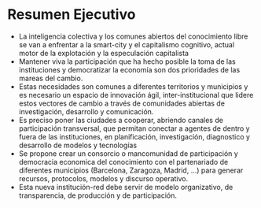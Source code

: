 # Resumen Ejecutivo

* La inteligencia colectiva y los comunes abiertos del conocimiento libre se van a enfrentar a la smart-city y el capitalismo cognitivo, actual motor de la explotación y la especulación capitalista
* Mantener viva la participación que ha hecho posible la toma de las instituciones y democratizar la economía son dos prioridades de las mareas del cambio.
* Estas necesidades son comunes a diferentes territorios y municipios y es necesario un espacio de innovación ágil, inter-institucional que lidere estos vectores de cambio a través de comunidades abiertas de investigación, desarrollo y comunicación.
*  Es preciso poner las ciudades a cooperar, abriendo canales de participación transversal, que permitan conectar a agentes de dentro y fuera de las instituciones, en planificación, investigación, diagnostico y desarrollo de modelos y tecnologías
*  Se propone crear un consorcio o mancomunidad de participación y democracia economica del conocimiento con el partenariado de diferentes municipios (Barcelona, Zaragoza, Madrid, ...) para generar recursos, protocolos, modelos y discurso operativo.
* Esta nueva institución-red debe servir de modelo organizativo, de transparencia, de producción y de participación.